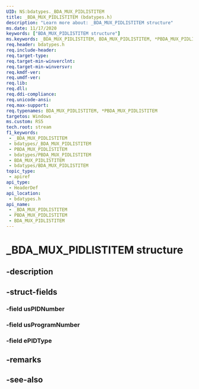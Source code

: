 ```yaml
---
UID: NS:bdatypes._BDA_MUX_PIDLISTITEM
title: _BDA_MUX_PIDLISTITEM (bdatypes.h)
description: "Learn more about: _BDA_MUX_PIDLISTITEM structure"
ms.date: 11/17/2020
keywords: ["BDA_MUX_PIDLISTITEM structure"]
ms.keywords: _BDA_MUX_PIDLISTITEM, BDA_MUX_PIDLISTITEM, *PBDA_MUX_PIDLISTITEM,
req.header: bdatypes.h
req.include-header: 
req.target-type: 
req.target-min-winverclnt: 
req.target-min-winversvr: 
req.kmdf-ver: 
req.umdf-ver: 
req.lib: 
req.dll: 
req.ddi-compliance: 
req.unicode-ansi: 
req.max-support: 
req.typenames: BDA_MUX_PIDLISTITEM, *PBDA_MUX_PIDLISTITEM
targetos: Windows
ms.custom: RS5
tech.root: stream
f1_keywords:
 - _BDA_MUX_PIDLISTITEM
 - bdatypes/_BDA_MUX_PIDLISTITEM
 - PBDA_MUX_PIDLISTITEM
 - bdatypes/PBDA_MUX_PIDLISTITEM
 - BDA_MUX_PIDLISTITEM
 - bdatypes/BDA_MUX_PIDLISTITEM
topic_type:
 - apiref
api_type:
 - HeaderDef
api_location:
 - bdatypes.h
api_name:
 - _BDA_MUX_PIDLISTITEM
 - PBDA_MUX_PIDLISTITEM
 - BDA_MUX_PIDLISTITEM
---
```


# _BDA_MUX_PIDLISTITEM structure


## -description

## -struct-fields

### -field usPIDNumber

### -field usProgramNumber

### -field ePIDType

## -remarks

## -see-also


